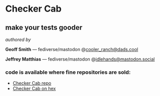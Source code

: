 # Checker Cab
## make your tests gooder


_authored by_

**Geoff Smith** — fediverse/mastodon @cooler_ranch@dads.cool

**Jeffrey Matthias** — fediverse/mastodon @idlehands@mastodon.social


### code is available where fine repositories are sold: 
- [Checker Cab repo](https://github.com/Shimmur/checker_cab)
- [Checker Cab on hex](https://hex.pm/packages/checker_cab)

